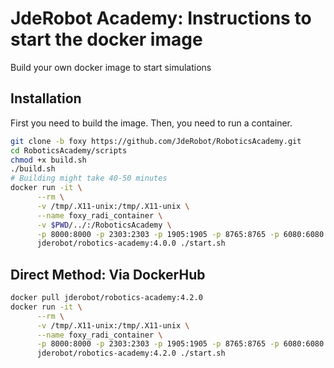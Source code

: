 # JdeRobot Academy: Instructions to start the docker image

Build your own docker image to start simulations

## Installation

First you need to build the image. Then, you need to run a container.

```sh
git clone -b foxy https://github.com/JdeRobot/RoboticsAcademy.git
cd RoboticsAcademy/scripts
chmod +x build.sh
./build.sh
# Building might take 40-50 minutes
docker run -it \
      --rm \
      -v /tmp/.X11-unix:/tmp/.X11-unix \
      --name foxy_radi_container \
      -v $PWD/../:/RoboticsAcademy \
      -p 8000:8000 -p 2303:2303 -p 1905:1905 -p 8765:8765 -p 6080:6080 -p 1108:1108 \
      jderobot/robotics-academy:4.0.0 ./start.sh
```

## Direct Method: Via DockerHub
```sh
docker pull jderobot/robotics-academy:4.2.0
docker run -it \
      --rm \
      -v /tmp/.X11-unix:/tmp/.X11-unix \
      --name foxy_radi_container \
      -p 8000:8000 -p 2303:2303 -p 1905:1905 -p 8765:8765 -p 6080:6080 -p 1108:1108 -p 6081:6081 -p 1831:1831 -p 7681:7681 \
      jderobot/robotics-academy:4.2.0 ./start.sh
```
